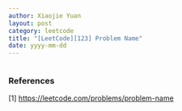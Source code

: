 ```yaml
---
author: Xiaojie Yuan
layout: post
category: leetcode
title: "[LeetCode][123] Problem Name"
date: yyyy-mm-dd
---
```


```c
```

### References
[1] <https://leetcode.com/problems/problem-name>
